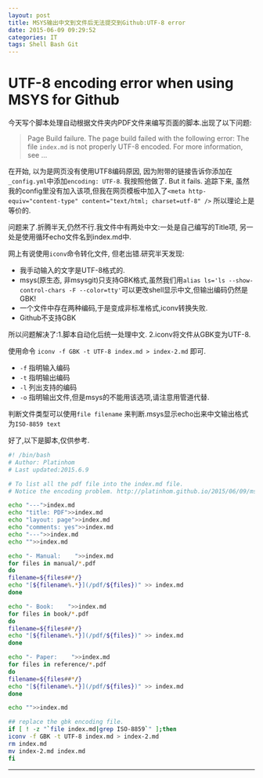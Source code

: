```yaml
---
layout: post
title: MSYS输出中文到文件后无法提交到Github:UTF-8 error
date: 2015-06-09 09:29:52
categories: IT
tags: Shell Bash Git
---
```


# UTF-8 encoding error when using MSYS for Github

今天写个脚本处理自动根据文件夹内PDF文件来编写页面的脚本.出现了以下问题:

> Page Build failure. The page build failed with the following error: The file `index.md` is not properly UTF-8 encoded. For more information, see ...

在开始, 以为是网页没有使用UTF8编码原因, 因为附带的链接告诉你添加在`_config.yml`中添加`encoding: UTF-8`. 我按照他做了. But it fails. 追踪下来, 虽然我的config里没有加入该项,但我在网页模板中加入了`<meta http-equiv="content-type" content="text/html; charset=utf-8" />` 所以理论上是等价的.

问题来了.折腾半天,仍然不行.我文件中有两处中文:一处是自己编写的Title项, 另一处是使用循环echo文件名到index.md中.

网上有说使用`iconv`命令转化文件, 但老出错.研究半天发现:

- 我手动输入的文字是UTF-8格式的.
- msys(原生态, 非msysgit)只支持GBK格式,虽然我们用`alias ls='ls --show-control-chars -F --color=tty'`可以更改shell显示中文,但输出编码仍然是GBK!
- 一个文件中存在两种编码,于是变成非标准格式,iconv转换失败.
- Github不支持GBK

所以问题解决了:1.脚本自动化后统一处理中文. 2.iconv将文件从GBK变为UTF-8.

使用命令 `iconv -f GBK -t UTF-8 index.md > index-2.md` 即可.

- `-f` 指明输入编码
- `-t` 指明输出编码
- `-l` 列出支持的编码
- `-o` 指明输出文件,但是msys的不能用该选项,请注意用管道代替.

判断文件类型可以使用`file filename` 来判断.msys显示echo出来中文输出格式为`ISO-8859 text`

好了,以下是脚本,仅供参考.

~~~ bash
#! /bin/bash
# Author: Platinhom
# Last updated:2015.6.9

# To list all the pdf file into the index.md file.
# Notice the encoding problem. http://platinhom.github.io/2015/06/09/msys-utf8-problem/

echo "---">index.md
echo "title: PDF">>index.md
echo "layout: page">>index.md
echo "comments: yes">>index.md
echo "---">>index.md
echo "">>index.md

echo "- Manual:    ">>index.md
for files in manual/*.pdf
do
filename=${files##*/}
echo "[${filename%.*}](/pdf/${files})" >> index.md
done

echo "- Book:    ">>index.md
for files in book/*.pdf
do
filename=${files##*/}
echo "[${filename%.*}](/pdf/${files})" >> index.md
done

echo "- Paper:    ">>index.md
for files in reference/*.pdf
do
filename=${files##*/}
echo "[${filename%.*}](/pdf/${files})" >> index.md
done

echo "">>index.md

## replace the gbk encoding file.
if [ ! -z "`file index.md|grep ISO-8859`" ];then
iconv -f GBK -t UTF-8 index.md > index-2.md
rm index.md
mv index-2.md index.md
fi

~~~

---
